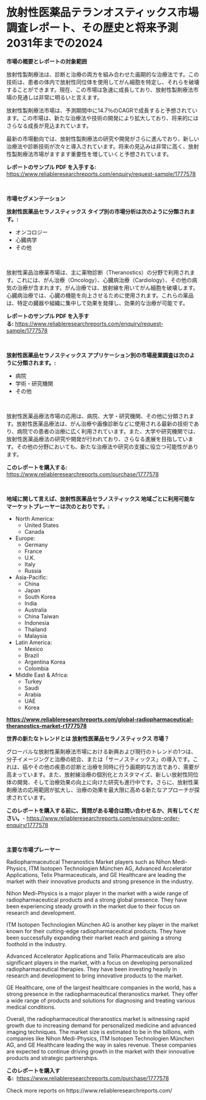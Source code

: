<p><h1>放射性医薬品テランオスティックス市場調査レポート、その歴史と将来予測2031年までの2024</h1></p><p><strong>市場の概要とレポートの対象範囲</strong></p>
<p><p>放射性製剤療法は、診断と治療の両方を組み合わせた画期的な治療法です。この技術は、患者の体内で放射性同位体を使用してがん細胞を特定し、それらを破壊することができます。現在、この市場は急速に成長しており、放射性製剤療法市場の見通しは非常に明るいと言えます。</p><p>放射性製剤療法市場は、予測期間中に14.7％のCAGRで成長すると予想されています。この市場は、新たな治療法や技術の開発により拡大しており、将来的にはさらなる成長が見込まれています。</p><p>最新の市場動向では、放射性製剤療法の研究や開発がさらに進んでおり、新しい治療法や診断技術が次々と導入されています。将来の見込みは非常に高く、放射性製剤療法市場がますます重要性を増していくと予想されています。</p></p>
<p><strong>レポートのサンプル PDF を入手する:</strong> <a href="https://www.reliableresearchreports.com/enquiry/request-sample/1777578">https://www.reliableresearchreports.com/enquiry/request-sample/1777578</a></p>
<p>&nbsp;</p>
<p><strong>市場セグメンテーション</strong></p>
<p><strong>放射性医薬品セラノスティックス タイプ別の市場分析は次のように分類されます。:</strong></p>
<p><ul><li>オンコロジー</li><li>心臓病学</li><li>その他</li></ul></p>
<p>&nbsp;</p>
<p><p>放射性薬品治療薬市場は、主に薬物診断（Theranostics）の分野で利用されます。これには、がん治療（Oncology）、心臓病治療（Cardiology）、その他の病気の治療が含まれます。がん治療では、放射線を用いてがん細胞を破壊します。心臓病治療では、心臓の機能を向上させるために使用されます。これらの薬品は、特定の臓器や組織に集中して効果を発揮し、効果的な治療が可能です。</p></p>
<p><strong>レポートのサンプル PDF を入手する:</strong>&nbsp;<a href="https://www.reliableresearchreports.com/enquiry/request-sample/1777578">https://www.reliableresearchreports.com/enquiry/request-sample/1777578</a></p>
<p>&nbsp;</p>
<p><strong> 放射性医薬品セラノスティックス アプリケーション別の市場産業調査は次のように分類されます。:</strong></p>
<p><ul><li>病院</li><li>学術・研究機関</li><li>その他</li></ul></p>
<p>&nbsp;</p>
<p><p>放射性医薬品療法市場の応用は、病院、大学・研究機関、その他に分類されます。放射性医薬品療法は、がん治療や画像診断などに使用される最新の技術であり、病院での患者の治療に広く利用されています。また、大学や研究機関では、放射性医薬品療法の研究や開発が行われており、さらなる進展を目指しています。その他の分野においても、新たな治療法や研究の支援に役立つ可能性があります。</p></p>
<p><strong>このレポートを購入する:</strong>&nbsp; <a href="https://www.reliableresearchreports.com/purchase/1777578">https://www.reliableresearchreports.com/purchase/1777578</a></p>
<p>&nbsp;</p>
<p><strong>地域に関して言えば、放射性医薬品セラノスティックス 地域ごとに利用可能なマーケットプレーヤーは次のとおりです。:</strong></p>
<p><ul>
    <li>
        North America:
        <ul>
            <li>United States</li>
            <li>Canada</li>
        </ul>
    </li>
    <li>
        Europe:
        <ul>
            <li>Germany</li>
            <li>France</li>
            <li>U.K.</li>
            <li>Italy</li>
            <li>Russia</li>
        </ul>
    </li>
    <li>
        Asia-Pacific:
        <ul>
            <li>China</li>
            <li>Japan</li>
            <li>South Korea</li>
            <li>India</li>
            <li>Australia</li>
            <li>China Taiwan</li>
            <li>Indonesia</li>
            <li>Thailand</li>
            <li>Malaysia</li>
        </ul>
    </li>
    <li>
        Latin America:
        <ul>
            <li>Mexico</li>
            <li>Brazil</li>
            <li>Argentina Korea</li>
            <li>Colombia</li>
        </ul>
    </li>
    <li>
        Middle East & Africa:
        <ul>
            <li>Turkey</li>
            <li>Saudi</li>
            <li>Arabia</li>
            <li>UAE</li>
            <li>Korea</li>
        </ul>
    </li>
    </ul></p>
<p><strong><a href="https://www.reliableresearchreports.com/global-radiopharmaceutical-theranostics-market-r1777578">https://www.reliableresearchreports.com/global-radiopharmaceutical-theranostics-market-r1777578</a></strong>&nbsp;</p>
<p><strong>世界の新たなトレンドとは 放射性医薬品セラノスティックス 市場？</strong></p>
<p><p>グローバルな放射性薬剤療法市場における新興および現行のトレンドの1つは、分子イメージングと治療の統合、または「サーノスティックス」の導入です。これは、癌やその他の疾患の診断と治療を同時に行う画期的な方法であり、需要が高まっています。また、放射線治療の個別化とカスタマイズ、新しい放射性同位体の開発、そして治療効果の向上に向けた研究も進行中です。さらに、放射性薬剤療法の応用範囲が拡大し、治療の効果を最大限に高める新たなアプローチが探求されています。</p></p>
<p><strong>このレポートを購入する前に、質問がある場合は問い合わせるか、共有してください。</strong>- <a href="https://www.reliableresearchreports.com/enquiry/pre-order-enquiry/1777578">https://www.reliableresearchreports.com/enquiry/pre-order-enquiry/1777578</a></p>
<p>&nbsp;</p>
<p><strong>主要な市場プレーヤー</strong></p>
<p><p>Radiopharmaceutical Theranostics Market players such as Nihon Medi-Physics, ITM Isotopen Technologien München AG, Advanced Accelerator Applications, Telix Pharmaceuticals, and GE Healthcare are leading the market with their innovative products and strong presence in the industry.</p><p>Nihon Medi-Physics is a major player in the market with a wide range of radiopharmaceutical products and a strong global presence. They have been experiencing steady growth in the market due to their focus on research and development.</p><p>ITM Isotopen Technologien München AG is another key player in the market known for their cutting-edge radiopharmaceutical products. They have been successfully expanding their market reach and gaining a strong foothold in the industry.</p><p>Advanced Accelerator Applications and Telix Pharmaceuticals are also significant players in the market, with a focus on developing personalized radiopharmaceutical therapies. They have been investing heavily in research and development to bring innovative products to the market.</p><p>GE Healthcare, one of the largest healthcare companies in the world, has a strong presence in the radiopharmaceutical theranostics market. They offer a wide range of products and solutions for diagnosing and treating various medical conditions.</p><p>Overall, the radiopharmaceutical theranostics market is witnessing rapid growth due to increasing demand for personalized medicine and advanced imaging techniques. The market size is estimated to be in the billions, with companies like Nihon Medi-Physics, ITM Isotopen Technologien München AG, and GE Healthcare leading the way in sales revenue. These companies are expected to continue driving growth in the market with their innovative products and strategic partnerships.</p></p>
<p><strong>このレポートを購入する:</strong>&nbsp;&nbsp;<a href="https://www.reliableresearchreports.com/purchase/1777578">https://www.reliableresearchreports.com/purchase/1777578</a></p>
<p>Check more reports on https://www.reliableresearchreports.com/</p>